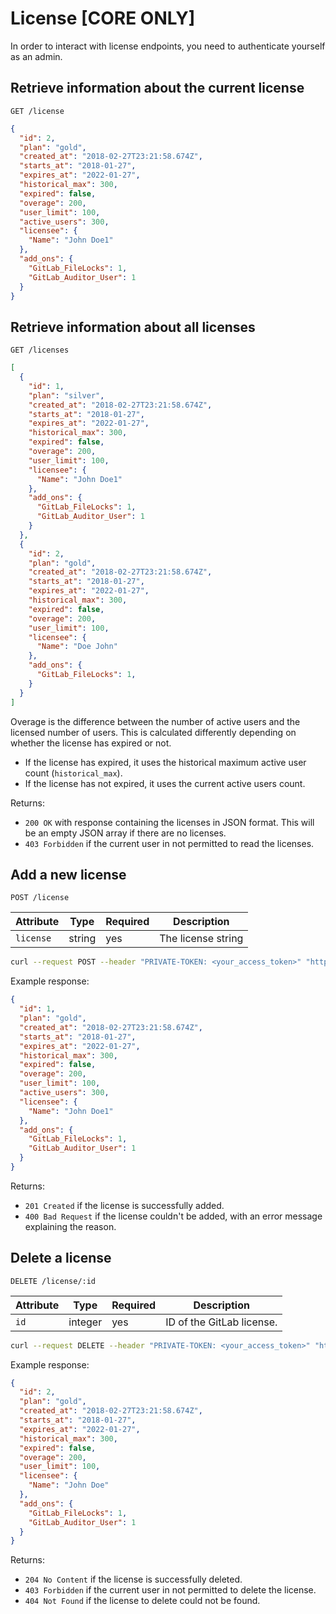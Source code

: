 # License **[CORE ONLY]**

In order to interact with license endpoints, you need to authenticate yourself
as an admin.

## Retrieve information about the current license

```
GET /license
```

```json
{
  "id": 2,
  "plan": "gold",
  "created_at": "2018-02-27T23:21:58.674Z",
  "starts_at": "2018-01-27",
  "expires_at": "2022-01-27",
  "historical_max": 300,
  "expired": false,
  "overage": 200,
  "user_limit": 100,
  "active_users": 300,
  "licensee": {
    "Name": "John Doe1"
  },
  "add_ons": {
    "GitLab_FileLocks": 1,
    "GitLab_Auditor_User": 1
  }
}
```

## Retrieve information about all licenses

```
GET /licenses
```

```json
[
  {
    "id": 1,
    "plan": "silver",
    "created_at": "2018-02-27T23:21:58.674Z",
    "starts_at": "2018-01-27",
    "expires_at": "2022-01-27",
    "historical_max": 300,
    "expired": false,
    "overage": 200,
    "user_limit": 100,
    "licensee": {
      "Name": "John Doe1"
    },
    "add_ons": {
      "GitLab_FileLocks": 1,
      "GitLab_Auditor_User": 1
    }
  },
  {
    "id": 2,
    "plan": "gold",
    "created_at": "2018-02-27T23:21:58.674Z",
    "starts_at": "2018-01-27",
    "expires_at": "2022-01-27",
    "historical_max": 300,
    "expired": false,
    "overage": 200,
    "user_limit": 100,
    "licensee": {
      "Name": "Doe John"
    },
    "add_ons": {
      "GitLab_FileLocks": 1,
    }
  }
]
```

Overage is the difference between the number of active users and the licensed number of users.
This is calculated differently depending on whether the license has expired or not.

- If the license has expired, it uses the historical maximum active user count (`historical_max`).
- If the license has not expired, it uses the current active users count.

Returns:

- `200 OK` with response containing the licenses in JSON format. This will be an empty JSON array if there are no licenses.
- `403 Forbidden` if the current user in not permitted to read the licenses.

## Add a new license

```
POST /license
```

| Attribute | Type | Required | Description |
| --------- | ---- | -------- | ----------- |
| `license` | string | yes | The license string |

```bash
curl --request POST --header "PRIVATE-TOKEN: <your_access_token>" "https://gitlab.example.com/api/v4/license?license=eyJkYXRhIjoiMHM5Q...S01Udz09XG4ifQ=="
```

Example response:

```json
{
  "id": 1,
  "plan": "gold",
  "created_at": "2018-02-27T23:21:58.674Z",
  "starts_at": "2018-01-27",
  "expires_at": "2022-01-27",
  "historical_max": 300,
  "expired": false,
  "overage": 200,
  "user_limit": 100,
  "active_users": 300,
  "licensee": {
    "Name": "John Doe1"
  },
  "add_ons": {
    "GitLab_FileLocks": 1,
    "GitLab_Auditor_User": 1
  }
}
```

Returns:

- `201 Created` if the license is successfully added.
- `400 Bad Request` if the license couldn't be added, with an error message explaining the reason.


## Delete a license

```
DELETE /license/:id
```

| Attribute | Type | Required | Description |
| --------- | ---- | -------- | ----------- |
| `id` | integer | yes | ID of the GitLab license. |

```bash
curl --request DELETE --header "PRIVATE-TOKEN: <your_access_token>" "https://gitlab.example.com/api/v4/license/:id"
```

Example response:

```json
{
  "id": 2,
  "plan": "gold",
  "created_at": "2018-02-27T23:21:58.674Z",
  "starts_at": "2018-01-27",
  "expires_at": "2022-01-27",
  "historical_max": 300,
  "expired": false,
  "overage": 200,
  "user_limit": 100,
  "licensee": {
    "Name": "John Doe"
  },
  "add_ons": {
    "GitLab_FileLocks": 1,
    "GitLab_Auditor_User": 1
  }
}
```

Returns:

- `204 No Content` if the license is successfully deleted.
- `403 Forbidden` if the current user in not permitted to delete the license.
- `404 Not Found` if the license to delete could not be found.
